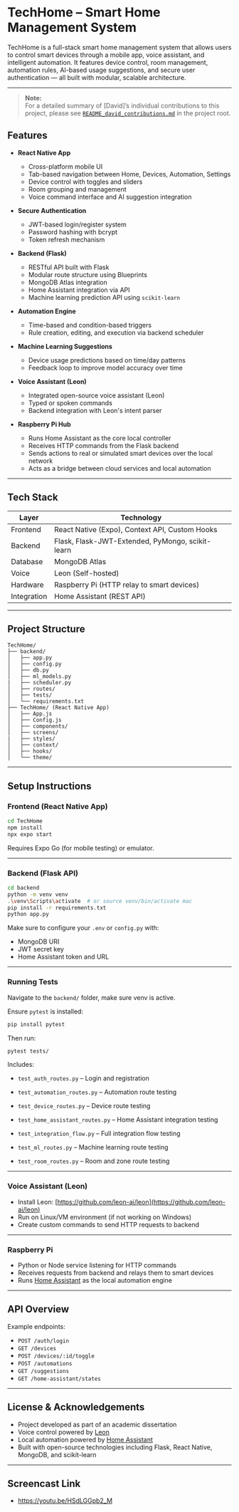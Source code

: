 # TechHome – Smart Home Management System

TechHome is a full-stack smart home management system that allows users to control smart devices through a mobile app, voice assistant, and intelligent automation. It features device control, room management, automation rules, AI-based usage suggestions, and secure user authentication — all built with modular, scalable architecture.

---
> **Note:**  
> For a detailed summary of [David]’s individual contributions to this project, please see [`README_david_contributions.md`](./README_david_contribution.md) in the project root.

## Features

- **React Native App**  
  - Cross-platform mobile UI
  - Tab-based navigation between Home, Devices, Automation, Settings
  - Device control with toggles and sliders
  - Room grouping and management
  - Voice command interface and AI suggestion integration

- **Secure Authentication**  
  - JWT-based login/register system  
  - Password hashing with bcrypt  
  - Token refresh mechanism  

- **Backend (Flask)**  
  - RESTful API built with Flask  
  - Modular route structure using Blueprints  
  - MongoDB Atlas integration  
  - Home Assistant integration via API  
  - Machine learning prediction API using `scikit-learn`

- **Automation Engine**  
  - Time-based and condition-based triggers  
  - Rule creation, editing, and execution via backend scheduler

- **Machine Learning Suggestions**  
  - Device usage predictions based on time/day patterns  
  - Feedback loop to improve model accuracy over time

- **Voice Assistant (Leon)**  
  - Integrated open-source voice assistant (Leon)  
  - Typed or spoken commands  
  - Backend integration with Leon's intent parser

- **Raspberry Pi Hub**  
  - Runs Home Assistant as the core local controller  
  - Receives HTTP commands from the Flask backend  
  - Sends actions to real or simulated smart devices over the local network  
  - Acts as a bridge between cloud services and local automation

---

## Tech Stack

| Layer | Technology |
|-------|------------|
| Frontend | React Native (Expo), Context API, Custom Hooks |
| Backend  | Flask, Flask-JWT-Extended, PyMongo, scikit-learn |
| Database | MongoDB Atlas |
| Voice    | Leon (Self-hosted) |
| Hardware | Raspberry Pi (HTTP relay to smart devices) |
| Integration | Home Assistant (REST API) |

---

## Project Structure

```
TechHome/
├── backend/
│   ├── app.py
│   ├── config.py
│   ├── db.py
│   ├── ml_models.py
|   ├── scheduler.py
│   ├── routes/
│   ├── tests/
│   └── requirements.txt
├── TechHome/ (React Native App)
│   ├── App.js
│   ├── Config.js
│   ├── components/
│   ├── screens/
|   ├── styles/ 
│   ├── context/
│   ├── hooks/
│   └── theme/
```

---

## Setup Instructions

### Frontend (React Native App)

```bash
cd TechHome
npm install
npx expo start
```

Requires Expo Go (for mobile testing) or emulator.

---

### Backend (Flask API)

```bash
cd backend
python -m venv venv
.\venv\Scripts\activate  # or source venv/bin/activate mac
pip install -r requirements.txt
python app.py
```

Make sure to configure your `.env` or `config.py` with:
- MongoDB URI
- JWT secret key
- Home Assistant token and URL

---

### Running Tests

Navigate to the `backend/` folder, make sure venv is active.

Ensure `pytest` is installed:

```bash
pip install pytest
```

Then run: 
```bash
pytest tests/
```

Includes:
- `test_auth_routes.py` – Login and registration

- `test_automation_routes.py` – Automation route testing

- `test_device_routes.py` – Device route testing

- `test_home_assistant_routes.py` – Home Assistant integration testing

- `test_integration_flow.py` – Full integration flow testing

- `test_ml_routes.py` – Machine learning route testing

- `test_room_routes.py` – Room and zone route testing

---

### Voice Assistant (Leon)

- Install Leon: [https://github.com/leon-ai/leon](https://github.com/leon-ai/leon)
- Run on Linux/VM environment (if not working on Windows)
- Create custom commands to send HTTP requests to backend

---

### Raspberry Pi 

- Python or Node service listening for HTTP commands
- Receives requests from backend and relays them to smart devices
- Runs [Home Assistant](https://www.home-assistant.io/) as the local automation engine  

---

## API Overview

Example endpoints:
- `POST /auth/login`
- `GET /devices`
- `POST /devices/:id/toggle`
- `POST /automations`
- `GET /suggestions`
- `GET /home-assistant/states`

---

## License & Acknowledgements

- Project developed as part of an academic dissertation  
- Voice control powered by [Leon](https://github.com/leon-ai/leon)  
- Local automation powered by [Home Assistant](https://www.home-assistant.io/)  
- Built with open-source technologies including Flask, React Native, MongoDB, and scikit-learn  

---

## Screencast Link
- https://youtu.be/HSdLGGpb2_M



